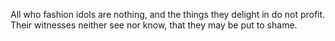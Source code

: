 All who fashion idols are nothing, and the things they delight in do not profit. Their witnesses neither see nor know, that they may be put to shame.
